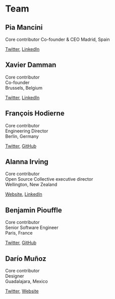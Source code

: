 # Team

## Pia Mancini

Core contributor
Co-founder & CEO
Madrid, Spain

[Twitter](https://twitter.com/piamancini%20), [LinkedIn](https://www.linkedin.com/in/piamancini/)

## Xavier Damman

Core contributor  
Co-founder  
Brussels, Belgium

[Twitter](https://twitter.com/xdamman), [LinkedIn](https://www.linkedin.com/in/xavierdamman)

## **François Hodierne**

Core contributor  
Engineering Director  
Berlin, Germany

[Twitter](https://twitter.com/znarf), [GitHub](https://github.com/znarf)

## **Alanna Irving**

Core contributor  
Open Source Collective executive director  
Wellington, New Zealand

[Website](https://alanna.space), [LinkedIn](https://www.linkedin.com/in/alannairving83/)

## **Benjamin Piouffle**

Core contributor  
Senior Software Engineer  
Paris, France

[Twitter](https://twitter.com/betree83), [GitHub](https://github.com/Betree)

## **Darío Muñoz**

Core contributor  
Designer  
Guadalajara, Mexico

[Twitter](https://twitter.com/cuiki), [Website](http://www.tafka.mx/)

